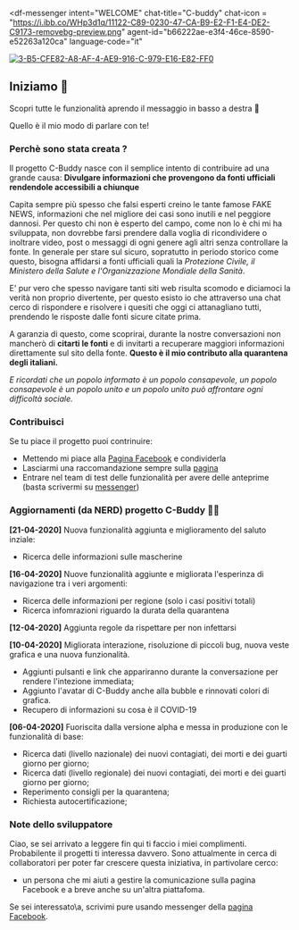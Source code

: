 <script src="https://www.gstatic.com/dialogflow-console/fast/messenger/bootstrap.js?v=1">
</script>

<df-messenger
  intent="WELCOME"
  chat-title="C-buddy"
  chat-icon = "https://i.ibb.co/WHp3d1q/11122-C89-0230-47-CA-B9-E2-F1-E4-DE2-C9173-removebg-preview.png"
  agent-id="b66222ae-e3f4-46ce-8590-e52263a120ca"
  language-code="it"
></df-messenger>

<style>
  df-messenger {
   
   --df-messenger-button-titlebar-color: #67C0BE;
  
  }
</style>

<a href="https://ibb.co/jZkpxfq"><img src="https://i.ibb.co/LhdGqRB/3-B5-CFE82-A8-AF-4-AE9-916-C-979-E16-E82-FF0.jpg" alt="3-B5-CFE82-A8-AF-4-AE9-916-C-979-E16-E82-FF0" border="0"></a>

## Iniziamo 🚀
Scopri tutte le funzionalità aprendo il messaggio in basso a destra 💬

Quello è il mio modo di parlare con te!


### Perchè sono stata creata ?
Il progetto C-Buddy nasce con il semplice intento di contribuire ad una grande causa:
__Divulgare informazioni che provengono da fonti ufficiali rendendole accessibili a chiunque__

Capita sempre più spesso che falsi esperti creino le tante famose FAKE NEWS, informazioni che nel migliore dei casi sono inutili e nel peggiore dannosi. 
Per questo chi non è esperto del campo, come non lo è chi mi ha sviluppata, non dovrebbe farsi prendere dalla voglia di ricondividere o inoltrare video, post o messaggi di ogni genere agli altri senza controllare la fonte. 
In generale per stare sul sicuro, sopratutto in periodo storico come questo, bisogna affidarsi a fonti ufficiali quali la _Protezione Civile, il Ministero della Salute e l'Organizzazione Mondiale della Sanità_.


E' pur vero che spesso navigare tanti siti web risulta scomodo e diciamoci la verità non proprio divertente, per questo esisto io che attraverso una chat cerco di rispondere e risolvere i quesiti che oggi ci attanagliano tutti, prendendo le risposte dalle fonti sicure citate prima.


A garanzia di questo, come scoprirai, durante la nostre conversazioni non mancherò di __citarti le fonti__ e di invitarti a recuperare maggiori informazioni direttamente sul sito della fonte.
__Questo è il mio contributo alla quarantena degli italiani.__

_E ricordati che un popolo informato è un popolo consapevole,
un popolo consapevole è un popolo unito
e un popolo unito può affrontare ogni difficoltà sociale._

### Contribuisci

Se tu piace il progetto puoi contrinuire:

- Mettendo mi piace alla [Pagina Facebook](https://www.facebook.com/pg/cBuddyBot/) e condividerla
- Lasciarmi una raccomandazione sempre sulla [pagina](https://www.facebook.com/pg/cBuddyBot/)
- Entrare nel team di test delle funzionalità per avere delle anteprime (basta scrivermi su [messenger](m.me/cBuddyBot))


### Aggiornamenti (da NERD) progetto C-Buddy 👨‍💻

__[21-04-2020]__ Nuova funzionalità aggiunta e miglioramento del saluto inziale:

  - Ricerca delle informazioni sulle mascherine

__[16-04-2020]__ Nuove funzionalità aggiunte e migliorata l'esperinza di navigazione tra i veri argomenti:

- Ricerca delle informazioni per regione (solo i casi positivi totali)
- Ricerca infomrazioni riguardo la durata della quarantena

__[12-04-2020]__ Aggiunta regole da rispettare per non infettarsi

__[10-04-2020]__ Migliorata interazione, risoluzione di piccoli bug, nuova veste grafica e una nuova funzionalità.

- Aggiunti pulsanti e link che appariranno durante la conversazione per rendere l'intezione immediata;
- Aggiunto l'avatar di C-Buddy anche alla bubble e rinnovati colori di grafica.
- Recupero di informazioni su cosa è il COVID-19

__[06-04-2020]__ Fuoriscita dalla versione alpha e messa in produzione con le funzionalità di base:

- Ricerca dati (livello nazionale) dei nuovi contagiati, dei morti e dei guarti giorno per giorno;
- Ricerca dati (livello regionale) dei nuovi contagiati, dei morti e dei guarti giorno per giorno;
- Reperimento consigli per la quarantena;
- Richiesta autocertificazione;

### Note dello sviluppatore

Ciao, se sei arrivato a leggere fin qui ti faccio i miei complimenti. 
Probabilente il progetti ti interessa davvero. 
Sono attualmente in cerca di collaboratori per poter far crescere questa iniziativa, in partivolare cerco:

- un persona che mi aiuti a gestire la comunicazione sulla pagina Facebook e a breve anche su un'altra piattafoma.

Se sei interessato\a, scrivimi pure usando messenger della [pagina Facebook](m.me/cBuddyBot).
